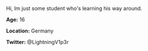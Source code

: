 Hi,
Im just some student who's learning his way around.

__Age:__ 16

__Location:__ Germany

__Twitter:__ @LightningV1p3r
